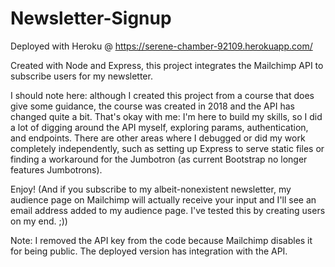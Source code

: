 # Newsletter-Signup

Deployed with Heroku @ https://serene-chamber-92109.herokuapp.com/

Created with Node and Express, this project integrates the Mailchimp API to subscribe users for my newsletter.

I should note here: although I created this project from a course that does give some guidance, the course was created in 2018 and the API has changed quite a bit.
That's okay with me: I'm here to build my skills, so I did a lot of digging around the API myself, exploring params, authentication, and endpoints.
There are other areas where I debugged or did my work completely independently, such as setting up Express to serve static files or finding a workaround for the Jumbotron
(as current Bootstrap no longer features Jumbotrons). 

Enjoy! (And if you subscribe to my albeit-nonexistent newsletter, my audience page on Mailchimp will actually receive your input and I'll see an email address added to my audience page. I've tested this by creating users on my end. ;))

Note: I removed the API key from the code because Mailchimp disables it for being public. The deployed version has integration with the API.
